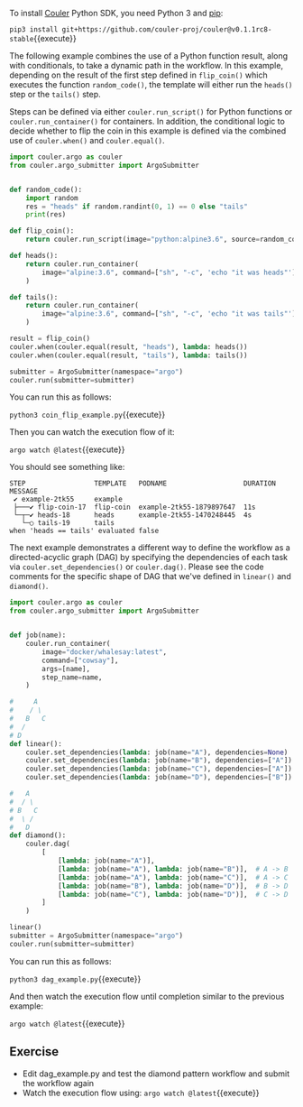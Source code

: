 To install [Couler](https://github.com/couler-proj/couler) Python SDK, you need Python 3 and [pip](https://github.com/pypa/pip):

`pip3 install git+https://github.com/couler-proj/couler@v0.1.1rc8-stable`{{execute}}

The following example combines the use of a Python function result, along with conditionals,
to take a dynamic path in the workflow. In this example, depending on the result
of the first step defined in `flip_coin()` which executes the function `random_code()`,
the template will either run the `heads()` step or the `tails()` step.

Steps can be defined via either `couler.run_script()` for Python functions or
`couler.run_container()` for containers. In addition, the conditional logic to
decide whether to flip the coin in this example is defined via the combined use
of `couler.when()` and `couler.equal()`.

```python
import couler.argo as couler
from couler.argo_submitter import ArgoSubmitter


def random_code():
    import random
    res = "heads" if random.randint(0, 1) == 0 else "tails"
    print(res)

def flip_coin():
    return couler.run_script(image="python:alpine3.6", source=random_code)

def heads():
    return couler.run_container(
        image="alpine:3.6", command=["sh", "-c", 'echo "it was heads"']
    )

def tails():
    return couler.run_container(
        image="alpine:3.6", command=["sh", "-c", 'echo "it was tails"']
    )

result = flip_coin()
couler.when(couler.equal(result, "heads"), lambda: heads())
couler.when(couler.equal(result, "tails"), lambda: tails())

submitter = ArgoSubmitter(namespace="argo")
couler.run(submitter=submitter)
```

You can run this as follows:

`python3 coin_flip_example.py`{{execute}}

Then you can watch the execution flow of it:

`argo watch @latest`{{execute}}

You should see something like:

```
STEP                 TEMPLATE   PODNAME                   DURATION  MESSAGE
 ✔ example-2tk55     example                                                                               
 ├───✔ flip-coin-17  flip-coin  example-2tk55-1879897647  11s                                              
 └─┬─✔ heads-18      heads      example-2tk55-1470248445  4s                                               
   └─○ tails-19      tails                                          when 'heads == tails' evaluated false 
```

The next example demonstrates a different way to define the workflow as a directed-acyclic graph (DAG) by specifying the
dependencies of each task via `couler.set_dependencies()` or `couler.dag()`. Please see the code comments for the
specific shape of DAG that we've defined in `linear()` and `diamond()`.

```python
import couler.argo as couler
from couler.argo_submitter import ArgoSubmitter


def job(name):
    couler.run_container(
        image="docker/whalesay:latest",
        command=["cowsay"],
        args=[name],
        step_name=name,
    )

#     A
#    / \
#   B   C
#  /
# D
def linear():
    couler.set_dependencies(lambda: job(name="A"), dependencies=None)
    couler.set_dependencies(lambda: job(name="B"), dependencies=["A"])
    couler.set_dependencies(lambda: job(name="C"), dependencies=["A"])
    couler.set_dependencies(lambda: job(name="D"), dependencies=["B"])

#   A
#  / \
# B   C
#  \ /
#   D
def diamond():
    couler.dag(
        [
            [lambda: job(name="A")],
            [lambda: job(name="A"), lambda: job(name="B")],  # A -> B
            [lambda: job(name="A"), lambda: job(name="C")],  # A -> C
            [lambda: job(name="B"), lambda: job(name="D")],  # B -> D
            [lambda: job(name="C"), lambda: job(name="D")],  # C -> D
        ]
    )

linear()
submitter = ArgoSubmitter(namespace="argo")
couler.run(submitter=submitter)
```

You can run this as follows:

`python3 dag_example.py`{{execute}}

And then watch the execution flow until completion similar to the previous example:

`argo watch @latest`{{execute}}

## Exercise

* Edit dag_example.py and test the diamond pattern workflow and submit the workflow again
* Watch the execution flow using:
  `argo watch @latest`{{execute}}
